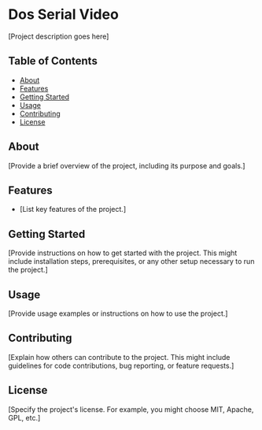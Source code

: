 # Dos Serial Video

[Project description goes here]

## Table of Contents

- [About](#about)
- [Features](#features)
- [Getting Started](#getting-started)
- [Usage](#usage)
- [Contributing](#contributing)
- [License](#license)

## About

[Provide a brief overview of the project, including its purpose and goals.]

## Features

- [List key features of the project.]

## Getting Started

[Provide instructions on how to get started with the project. This might include installation steps, prerequisites, or any other setup necessary to run the project.]

## Usage

[Provide usage examples or instructions on how to use the project.]

## Contributing

[Explain how others can contribute to the project. This might include guidelines for code contributions, bug reporting, or feature requests.]

## License

[Specify the project's license. For example, you might choose MIT, Apache, GPL, etc.]
